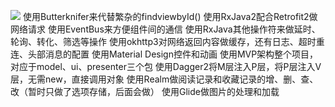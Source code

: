 ![](https://github.com/superriver/NewsApp/tree/master/screenshot/jdfw.gif)
使用Butterknifer来代替繁杂的findviewbyId() 
使用RxJava2配合Retrofit2做网络请求 
使用EventBus来方便组件间的通信 
使用RxJava其他操作符来做延时、轮询、转化、筛选等操作 
使用okhttp3对网络返回内容做缓存，还有日志、超时重连、头部消息的配置 
使用Material Design控件和动画 
使用MVP架构整个项目，对应于model、ui、presenter三个包 
使用Dagger2将M层注入P层，将P层注入V层，无需new，直接调用对象 
使用Realm做阅读记录和收藏记录的增、删、查、改（暂时只做了选项存储，后面会做） 
使用Glide做图片的处理和加载

